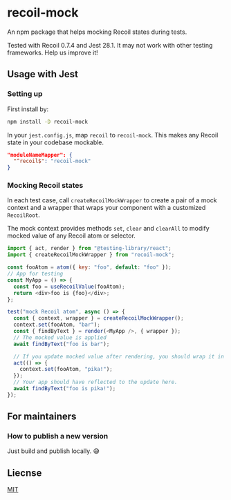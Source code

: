 # recoil-mock

An npm package that helps mocking Recoil states during tests.

Tested with Recoil 0.7.4 and Jest 28.1. It may not work with other testing frameworks. Help us improve it!

## Usage with Jest

### Setting up

First install by:

```sh
npm install -D recoil-mock
```

In your `jest.config.js`, map `recoil` to `recoil-mock`. This makes any Recoil state in your codebase mockable.

```json
"moduleNameMapper": {
  "^recoil$": "recoil-mock"
}
```

### Mocking Recoil states

In each test case, call `createRecoilMockWrapper` to create a pair of a mock context and a wrapper that wraps your component with a customized `RecoilRoot`.

The mock context provides methods `set`, `clear` and `clearAll` to modify mocked value of any Recoil atom or selector.

```js
import { act, render } from "@testing-library/react";
import { createRecoilMockWrapper } from "recoil-mock";

const fooAtom = atom({ key: "foo", default: "foo" });
// App for testing
const MyApp = () => {
  const foo = useRecoilValue(fooAtom);
  return <div>foo is {foo}</div>;
};

test("mock Recoil atom", async () => {
  const { context, wrapper } = createRecoilMockWrapper();
  context.set(fooAtom, "bar");
  const { findByText } = render(<MyApp />, { wrapper });
  // The mocked value is applied
  await findByText("foo is bar");

  // If you update mocked value after rendering, you should wrap it in an `act` call.
  act(() => {
    context.set(fooAtom, "pika!");
  });
  // Your app should have reflected to the update here.
  await findByText("foo is pika!");
});
```

## For maintainers

### How to publish a new version

Just build and publish locally. :sweat_smile:

## Liecnse

[MIT](./LICENSE)
